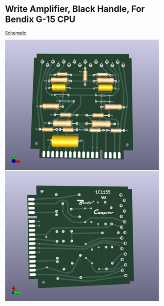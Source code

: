 # Write Amplifier, Black Handle, For Bendix G-15 CPU
[Schematic](G15_Black_WA_Schematic.pdf)

![Front](G15_Black_WA_Front.png)
![Back](G15_Black_WA_Back.png)
